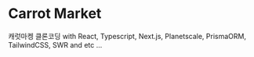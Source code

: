 # Carrot Market
캐럿마켕 클론코딩 with React, Typescript, Next.js, Planetscale, PrismaORM, TailwindCSS, SWR and etc ...
